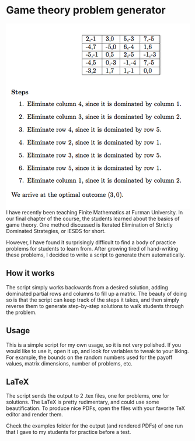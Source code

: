 # Game theory problem generator

<img src="screenshot.png" align=right>
I have recently been teaching Finite Mathematics at Furman University.  In our final chapter of the course, the students learned about the basics of game theory.  One method discussed is Iterated Elimination of Strictly Dominated Strategies, or IESDS for short.

However, I have found it surprisingly difficult to find a body of practice problems for students to learn from.  After growing tired of hand-writing these problems, I decided to write a script to generate them automatically.

## How it works
The script simply works backwards from a desired solution, adding dominated partial rows and columns to fill up a matrix.  The beauty of doing so is that the script can keep track of the steps it takes, and then simply reverse them to generate step-by-step solutions to walk students through the problem.

## Usage
This is a simple script for my own usage, so it is not very polished.  If you would like to use it, open it up, and look for variables to tweak to your liking.  For example, the bounds on the random numbers used for the payoff values, matrix dimensions, number of problems, etc.

## LaTeX
The script sends the output to 2 .tex files, one for problems, one for solutions.  The LaTeX is pretty rudimentary, and could use some beautification.  To produce nice PDFs, open the files with your favorite TeX editor and render them.

Check the examples folder for the output (and rendered PDFs) of one run that I gave to my students for practice before a test.
